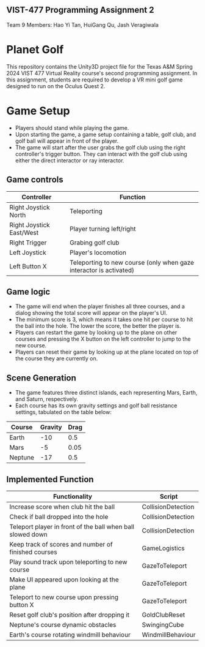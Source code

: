 ## VIST-477 Programming Assignment 2
Team 9 Members: 
Hao Yi Tan, HuiGang Qu, Jash Veragiwala
# Planet Golf 

This repository contains the Unity3D project file for the Texas A&M Spring 2024 VIST 477 Virtual Reality course's second programming assignment. In this assignment, students are required to develop a VR mini golf game designed to run on the Oculus Quest 2.

# Game Setup
-   Players should stand while playing the game.
-   Upon starting the game, a game setup containing a table, golf club, and golf ball will appear in front of the player.
-   The game will start after the user grabs the golf club using the right controller's trigger button. They can interact with the golf club using either the direct interactor or ray interactor.

## Game controls
|Controller|Function
|---------------------|-------------------------------------------------------|
|Right Joystick North|Teleporting|
|Right Joystick East/West|Player turning left/right|
|Right Trigger|Grabing golf club|
|Left Joystick|Player's locomotion|
|Left Button X|Teleporting to new course (only when gaze interactor is activated)|
## Game logic
    
- The game will end when the player finishes all three courses, and a dialog showing the total score will appear on the player's UI.
- The minimum score is 3, which means it takes one hit per course to hit the ball into the hole. The lower the score, the better the player is.
- Players can restart the game by looking up to the plane on other courses and pressing the X button on the left controller to jump to the new course.
- Players can reset their game by looking up at the plane located on top of the course they are currently on.


## Scene Generation
-   The game features three distinct islands, each representing Mars, Earth, and Saturn, respectively.
-   Each course has its own gravity settings and golf ball resistance settings, tabulated on the table below:

|Course|Gravity|Drag|
|--|--|--|
| Earth |-10|0.5|
|Mars| -5 |0.05|
|Neptune|-17|0.5|

## Implemented Function

|Functionality|Script|
|---------------------|-------------------------------------------------------|
|Increase score when club hit the ball|CollisionDetection|
|Check if ball dropped into the hole|CollisionDetection|
|Teleport player in front of the ball when ball slowed down|CollisionDetection |
|Keep track of scores and number of finished courses|GameLogistics|
|Play sound track upon teleporting to new course|GazeToTeleport|
|Make UI appeared upon looking at the plane|GazeToTeleport|
|Teleport to new course upon pressing button X|GazeToTeleport|
|Reset golf club's position after dropping it|GoldClubReset|
|Neptune's course dynamic obstacles|SwingingCube|
|Earth's course rotating windmill behaviour|WindmillBehaviour|



